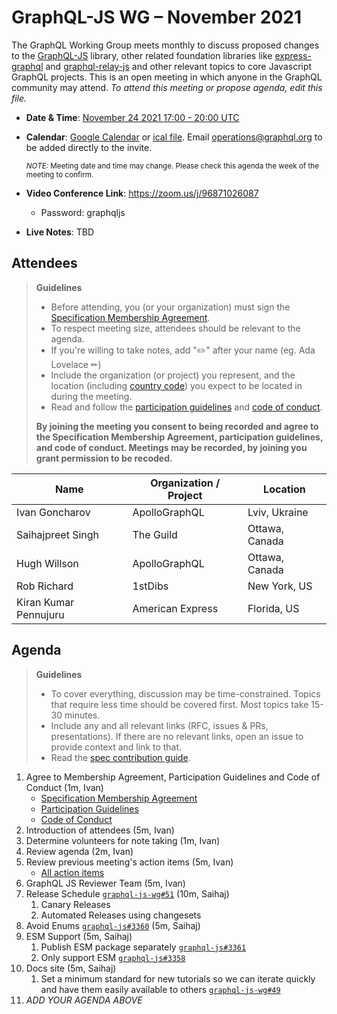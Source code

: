 # GraphQL-JS WG – November 2021

The GraphQL Working Group meets monthly to discuss proposed changes to the [GraphQL-JS](https://github.com/graphql/graphql-spec) library, other related foundation libraries like [express-graphql](https://github.com/graphql/express-graphql) and [graphql-relay-js](https://github.com/graphql/graphql-relay-js) and other
relevant topics to core Javascript GraphQL projects. This is an open meeting in which
anyone in the GraphQL community may attend. *To attend this meeting or propose
agenda, edit this file.*

- **Date & Time**: [November 24 2021 17:00 - 20:00 UTC](https://www.timeanddate.com/worldclock/meetingdetails.html?year=2021&month=11&day=24&hour=17&min=0&sec=0&p1=224&p2=179&p3=136&p4=37&p5=239&p6=101&p7=152)
- **Calendar**:
[Google Calendar](https://calendar.google.com/calendar/embed?src=linuxfoundation.org_ik79t9uuj2p32i3r203dgv5mo8%40group.calendar.google.com) or [ical file](https://calendar.google.com/calendar/ical/linuxfoundation.org_ik79t9uuj2p32i3r203dgv5mo8%40group.calendar.google.com/public/basic.ics). Email [operations@graphql.org](mailto:operations@graphql.org) to be added directly to the invite.

  <small>*NOTE:* Meeting date and time may change. Please check this agenda the week of the meeting to confirm.</small>
- **Video Conference Link**: https://zoom.us/j/96871026087
  - Password: graphqljs
- **Live Notes**: TBD

## Attendees

> **Guidelines**
> - Before attending, you (or your organization) must sign the [Specification Membership Agreement](https://github.com/graphql/foundation).
> - To respect meeting size, attendees should be relevant to the agenda.
> - If you're willing to take notes, add "✏️" after your name (eg. Ada Lovelace ✏)
> - Include the organization (or project) you represent, and the location (including [country code](https://en.wikipedia.org/wiki/List_of_ISO_3166_country_codes#Current_ISO_3166_country_codes)) you expect to be located in during the meeting.
> - Read and follow the [participation guidelines](https://github.com/graphql/graphql-js-wg#participation-guidelines) and [code of conduct](https://github.com/graphql/foundation/blob/master/CODE-OF-CONDUCT.md).
>
> **By joining the meeting you consent to being recorded and agree to the Specification Membership Agreement, participation guidelines, and code of conduct. Meetings may be recorded, by joining you grant permission to be recoded.**

| Name                            | Organization / Project | Location         |
| ------------------------------- | ---------------------- | ---------------- |
| Ivan Goncharov                  | ApolloGraphQL          | Lviv, Ukraine    |
| Saihajpreet Singh               | The Guild              | Ottawa, Canada   |
| Hugh Willson                    | ApolloGraphQL          | Ottawa, Canada   |
| Rob Richard                     | 1stDibs                | New York, US     |
| Kiran Kumar Pennujuru           | American Express       | Florida, US      |


## Agenda

> **Guidelines**
>
> - To cover everything, discussion may be time-constrained. Topics that require less time should be covered first. Most topics take 15-30 minutes.
> - Include any and all relevant links (RFC, issues & PRs, presentations). If there are no relevant links, open an issue to provide context and link to that.
> - Read the [spec contribution guide](https://github.com/graphql/graphql-spec/blob/master/CONTRIBUTING.md).

<!--

Example agenda item:

1. Discuss moving the subscriptions proposal to stage 2 (30m, Lee)
   - [Subscriptions RFC](link.to/the-relevant/pr-or-issue-or-doc)
   - [GraphQL.js PR](github.link/to/the/project/pr)
   - [Another Relevant Link](youre.getting/the-idea.now)

-->

1. Agree to Membership Agreement, Participation Guidelines and Code of Conduct (1m, Ivan)
    - [Specification Membership Agreement](https://github.com/graphql/foundation)
    - [Participation Guidelines](https://github.com/graphql/graphql-js-wg#participation-guidelines)
    - [Code of Conduct](https://github.com/graphql/foundation/blob/master/CODE-OF-CONDUCT.md)
2. Introduction of attendees (5m, Ivan)
3. Determine volunteers for note taking (1m, Ivan)
4. Review agenda (2m, Ivan)
5. Review previous meeting's action items (5m, Ivan)
    - [All action items](https://github.com/graphql/graphql-js-wg/issues)
6. GraphQL JS Reviewer Team (5m, Ivan)
7. Release Schedule [`graphql-js-wg#51`](https://github.com/graphql/graphql-js-wg/issues/51) (10m, Saihaj)
    1. Canary Releases
    2. Automated Releases using changesets
9. Avoid Enums [`graphql-js#3360`](https://github.com/graphql/graphql-js/pull/3360) (5m, Saihaj)
10. ESM Support (5m, Saihaj)
    1. Publish ESM package separately [`graphql-js#3361`](https://github.com/graphql/graphql-js/pull/3361)
    2. Only support ESM [`graphql-js#3358`](https://github.com/graphql/graphql-js/discussions/3358#discussioncomment-1594418)
11. Docs site (5m, Saihaj)
    1. Set a minimum standard for new tutorials so we can iterate quickly and have them easily available to others [`graphql-js-wg#49`](https://github.com/graphql/graphql-js-wg/issues/49)
13. _ADD YOUR AGENDA ABOVE_
